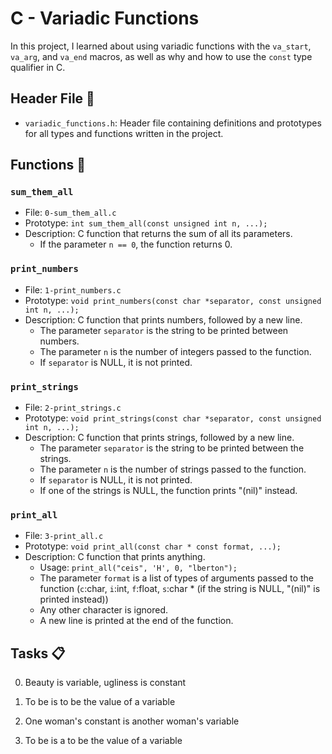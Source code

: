 # C - Variadic Functions

In this project, I learned about using variadic functions with the `va_start`, `va_arg`, and `va_end` macros, as well as why and how to use the `const` type qualifier in C.

## Header File 📁

- `variadic_functions.h`: Header file containing definitions and prototypes for all types and functions written in the project.

## Functions 📄

### `sum_them_all`

- File: `0-sum_them_all.c`
- Prototype: `int sum_them_all(const unsigned int n, ...);`
- Description: C function that returns the sum of all its parameters.
  - If the parameter `n == 0`, the function returns 0.

### `print_numbers`

- File: `1-print_numbers.c`
- Prototype: `void print_numbers(const char *separator, const unsigned int n, ...);`
- Description: C function that prints numbers, followed by a new line.
  - The parameter `separator` is the string to be printed between numbers.
  - The parameter `n` is the number of integers passed to the function.
  - If `separator` is NULL, it is not printed.

### `print_strings`

- File: `2-print_strings.c`
- Prototype: `void print_strings(const char *separator, const unsigned int n, ...);`
- Description: C function that prints strings, followed by a new line.
  - The parameter `separator` is the string to be printed between the strings.
  - The parameter `n` is the number of strings passed to the function.
  - If `separator` is NULL, it is not printed.
  - If one of the strings is NULL, the function prints "(nil)" instead.

### `print_all`

- File: `3-print_all.c`
- Prototype: `void print_all(const char * const format, ...);`
- Description: C function that prints anything.
  - Usage: `print_all("ceis", 'H', 0, "lberton");`
  - The parameter `format` is a list of types of arguments passed to the function (`c`:char, `i`:int, `f`:float, `s`:char * (if the string is NULL, "(nil)" is printed instead))
  - Any other character is ignored.
  - A new line is printed at the end of the function.

## Tasks 📋

0. Beauty is variable, ugliness is constant

1. To be is to be the value of a variable

2. One woman's constant is another woman's variable

3. To be is a to be the value of a variable

